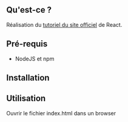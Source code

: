 ## Qu'est-ce ?

Réalisation du [tutoriel du site officiel](https://facebook.github.io/react/docs/tutorial.html) de React.

## Pré-requis

- NodeJS et npm

## Installation

## Utilisation

Ouvrir le fichier index.html dans un browser
